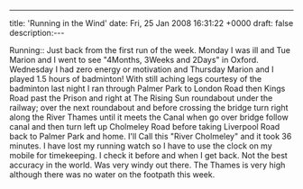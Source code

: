 ---
title: 'Running in the Wind'
date: Fri, 25 Jan 2008 16:31:22 +0000
draft: false
description:---

Running:: Just back from the first run of the week. Monday I was ill and Tue Marion and I went to see "4Months, 3Weeks and 2Days" in Oxford. Wednesday I had zero energy or motivation and Thursday Marion and I played 1.5 hours of badminton! With still aching legs courtesy of the badminton last night I ran through Palmer Park to London Road then Kings Road past the Prison and right at The Rising Sun roundabout under the railway; over the next roundabout and before crossing the bridge turn right along the River Thames until it meets the Canal when go over bridge follow canal and then turn left up Cholmeley Road before taking Liverpool Road back to Palmer Park and home. I'll Call this "River Cholmeley" and it took 36 minutes. I have lost my running watch so I have to use the clock on my mobile for timekeeping. I check it before and when I get back. Not the best accuracy in the world. Was very windy out there. The Thames is very high although there was no water on the footpath this week.